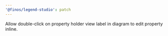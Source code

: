 ```yaml
---
'@finos/legend-studio': patch
---
```


Allow double-click on property holder view label in diagram to edit property inline.

